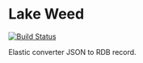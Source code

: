# Lake Weed
[![Build Status](https://travis-ci.org/tac0x2a/lake_weed.svg?branch=master)](https://travis-ci.org/tac0x2a/lake_weed)

Elastic converter JSON to RDB record.
